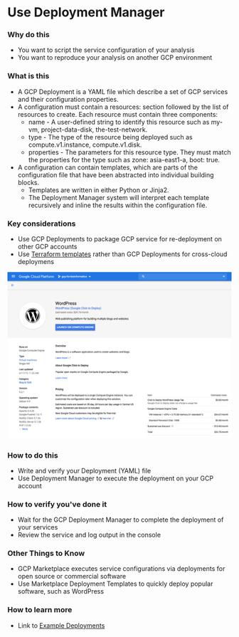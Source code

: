 # Use Deployment Manager 


### Why do this
 - You want to script the service configuration of your analysis 
 - You want to reproduce your analysis on another GCP environment 

### What is this
 - A GCP Deployment is a YAML file which describe a set of GCP services and their configuration properties.  
 - A configuration must contain a resources: section followed by the list of resources to create. Each resource must contain three components:
    - name - A user-defined string to identify this resource such as my-vm, project-data-disk, the-test-network.
    - type - The type of the resource being deployed such as compute.v1.instance, compute.v1.disk. 
    - properties - The parameters for this resource type. They must match the properties for the type such as zone: asia-east1-a, boot: true.
 - A configuration can contain templates, which are parts of the configuration file that have been abstracted into individual building blocks. 
    - Templates are written in either Python or Jinja2. 
    - The Deployment Manager system will interpret each template recursively and inline the results within the configuration file. 

### Key considerations
 - Use GCP Deployments to package GCP service for re-deployment on other GCP accounts
  - Use [Terraform templates](https://www.terraform.io/docs/providers/template/d/file.html) rather than GCP Deployments for cross-cloud deploymens

 [![deployment](/images/deployment.png)]()
 
### How to do this
 - Write and verify your Deployment (YAML) file
 - Use Deployment Manager to execute the deployment on your GCP account

### How to verify you've done it
 - Wait for  the GCP Deployment Manager to complete the deployment of your services
 - Review the service and log output in the console

### Other Things to Know
 - GCP Marketplace executes service configurations via deployments for open source or commercial software
 - Use Marketplace Deployment Templates to quickly deploy popular software, such as WordPress


### How to learn more
 - Link to [Example Deployments](https://github.com/GoogleCloudPlatform/deploymentmanager-samples)